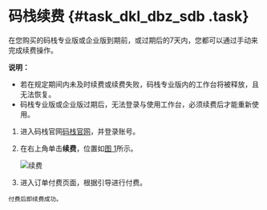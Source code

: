 # 码栈续费 {#task_dkl_dbz_sdb .task}

在您购买的码栈专业版或企业版到期前，或过期后的7天内，您都可以通过手动来完成续费操作。

**说明：** 

-   若在规定期间内未及时续费或续费失败，码栈专业版内的工作台将被释放，且无法恢复。
-   码栈专业版或企业版过期后，无法登录与使用工作台，必须续费后才能重新使用。

1.   进入码栈官网[码栈官网](https://codestore.taobao.com/)，并登录账号。 
2.   在右上角单击**续费**，位置如[图 1](#fig_nb5_nbz_sdb)所示。 

     ![](http://static-aliyun-doc.oss-cn-hangzhou.aliyuncs.com/assets/img/2766/855_zh-CN.png "续费") 

3.   进入订单付费页面，根据引导进行付费。 

    付费后即续费成功。


